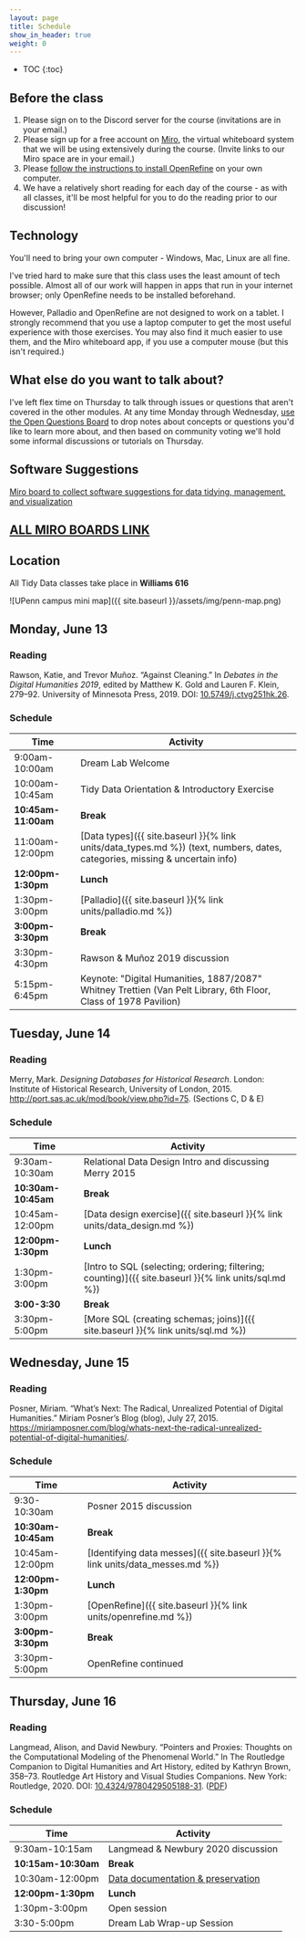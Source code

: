 ```yaml
---
layout: page
title: Schedule
show_in_header: true
weight: 0
---
```


* TOC
{:toc}

## Before the class

1. Please sign on to the Discord server for the course (invitations are in your email.)
2. Please sign up for a free account on [Miro](https://miro.com), the virtual whiteboard system that we will be using extensively during the course. (Invite links to our Miro space are in your email.)
3. Please [follow the instructions to install OpenRefine](https://docs.openrefine.org/manual/installing) on your own computer.
4. We have a relatively short reading for each day of the course - as with all classes, it'll be most helpful for you to do the reading prior to our discussion!

## Technology

You'll need to bring your own computer - Windows, Mac, Linux are all fine.

I've tried hard to make sure that this class uses the least amount of tech possible. Almost all of our work will happen in apps that run in your internet browser; only OpenRefine needs to be installed beforehand.

However, Palladio and OpenRefine are not designed to work on a tablet. I strongly recommend that you use a laptop computer to get the most useful experience with those exercises. You may also find it much easier to use them, and the Miro whiteboard app, if you use a computer mouse (but this isn't required.)

## What else do you want to talk about?

I've left flex time on Thursday to talk through issues or questions that aren't covered in the other modules. At any time Monday through Wednesday, [use the Open Questions Board](https://miro.com/app/board/uXjVOtzz1yY=/?share_link_id=923956999094) to drop notes about concepts or questions you'd like to learn more about, and then based on community voting we'll hold some informal discussions or tutorials on Thursday.

## Software Suggestions

[Miro board to collect software suggestions for data tidying, management, and visualization](https://miro.com/app/board/uXjVOvBWDE4=/?share_link_id=252877421373)


## [ALL MIRO BOARDS LINK](https://miro.com/welcome/a2h1ZnF3QWFVVVpIc3FkS1NhR1VhU3Y1WTV2RldnOHBiUWg1ajVvRURuMnRhdnNoaEhMNTBuSGdQNzVJSEVHR3wzMDc0NDU3MzUxMzY0Mzc3Mjgw?share_link_id=967785455229)

## Location

All Tidy Data classes take place in **Williams 616**

![UPenn campus mini map]({{ site.baseurl }}/assets/img/penn-map.png)

## Monday, June 13

### Reading

Rawson, Katie, and Trevor Muñoz. “Against Cleaning.” In *Debates in the Digital Humanities 2019*, edited by Matthew K. Gold and Lauren F. Klein, 279–92. University of Minnesota Press, 2019. DOI: [10.5749/j.ctvg251hk.26](https://doi.org/10.5749/j.ctvg251hk.26).

### Schedule

| Time                | Activity                                                                                                                    |
| ------------------- | --------------------------------------------------------------------------------------------------------------------------- |
| 9:00am-10:00am      | Dream Lab Welcome                                                                                                           |
| 10:00am-10:45am     | Tidy Data Orientation & Introductory Exercise                                                                               |
| **10:45am-11:00am** | **Break**                                                                                                                   |
| 11:00am-12:00pm     | [Data types]({{ site.baseurl }}{% link units/data_types.md %}) (text, numbers, dates, categories, missing & uncertain info) |
| **12:00pm-1:30pm**  | **Lunch**                                                                                                                   |
| 1:30pm-3:00pm       | [Palladio]({{ site.baseurl }}{% link units/palladio.md %})                                                                                                                    |
| **3:00pm-3:30pm**   | **Break**                                                                                                                   |
| 3:30pm-4:30pm       | Rawson & Muñoz 2019 discussion                                                                                              |
| 5:15pm-6:45pm       | Keynote: "Digital Humanities, 1887/2087" Whitney Trettien (Van Pelt Library, 6th Floor, Class of 1978 Pavilion)             |


[rawson]: https://doi.org/10.5749/j.ctvg251hk.26

## Tuesday, June 14

### Reading

Merry, Mark. *Designing Databases for Historical Research*. London: Institute of Historical Research, University of London, 2015. <http://port.sas.ac.uk/mod/book/view.php?id=75>. (Sections C, D & E)

### Schedule

| Time                | Activity                                                 |
| ------------------- | -------------------------------------------------------- |
| 9:30am-10:30am      | Relational Data Design Intro and discussing Merry 2015   |
| **10:30am-10:45am** | **Break**                                                |
| 10:45am-12:00pm       | [Data design exercise]({{ site.baseurl }}{% link units/data_design.md %})                                     |
| **12:00pm-1:30pm**  | **Lunch**                                                |
| 1:30pm-3:00pm       | [Intro to SQL (selecting; ordering; filtering; counting)]({{ site.baseurl }}{% link units/sql.md %}) |
| **3:00-3:30**       | **Break**                                                |
| 3:30pm-5:00pm       | [More SQL (creating schemas; joins)]({{ site.baseurl }}{% link units/sql.md %})                |



## Wednesday, June 15

### Reading

Posner, Miriam. “What’s Next: The Radical, Unrealized Potential of Digital Humanities.” Miriam Posner’s Blog (blog), July 27, 2015. <https://miriamposner.com/blog/whats-next-the-radical-unrealized-potential-of-digital-humanities/>.

[posner]: https://miriamposner.com/blog/whats-next-the-radical-unrealized-potential-of-digital-humanities/

### Schedule

| Time                | Activity                                                                     |
| ------------------- | ---------------------------------------------------------------------------- |
| 9:30-10:30am        | Posner 2015 discussion                                                       |
| **10:30am-10:45am** | **Break**                                                                    |
| 10:45am-12:00pm     | [Identifying data messes]({{ site.baseurl }}{% link units/data_messes.md %}) |
| **12:00pm-1:30pm**  | **Lunch**                                                                    |
| 1:30pm-3:00pm       | [OpenRefine]({{ site.baseurl }}{% link units/openrefine.md %})                                                                   |
| **3:00pm-3:30pm**   | **Break**                                                                    |
| 3:30pm-5:00pm       | OpenRefine continued                                                         |


## Thursday, June 16

### Reading

Langmead, Alison, and David Newbury. “Pointers and Proxies: Thoughts on the Computational Modeling of the Phenomenal World.” In The Routledge Companion to Digital Humanities and Art History, edited by Kathryn Brown, 358–73. Routledge Art History and Visual Studies Companions. New York: Routledge, 2020. DOI: [10.4324/9780429505188-31](https://doi.org/10.4324/9780429505188-31). ([PDF](https://www.dropbox.com/s/skm90em5j4ejlrj/Langmead%20and%20Newbury%20-%202020%20-%20Pointers%20and%20Proxies%20Thoughts%20on%20the%20Computationa.pdf?dl=0))

### Schedule

| Time                | Activity                                                                                                 |
| ------------------- | -------------------------------------------------------------------------------------------------------- |
| 9:30am-10:15am      | Langmead & Newbury 2020 discussion                                                                       |
| **10:15am-10:30am** | **Break**                                                                                                |
| 10:30am-12:00pm     | [Data documentation & preservation](https://miro.com/app/board/uXjVOvBNywI=/?share_link_id=851944721737) |
| **12:00pm-1:30pm**  | **Lunch**                                                                                                |
| 1:30pm-3:00pm       | Open session                                                                                             |
| 3:30-5:00pm         | Dream Lab Wrap-up Session                                                                                |